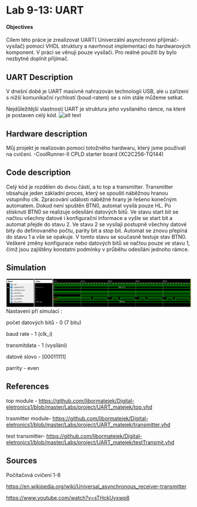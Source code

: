 # Lab 9-13: UART

#### Objectives

Cílem této práce je zrealizovat UART( Univerzální asynchronní přijimáč-vysílač) pomocí VHDL struktury a navrhnout
implementaci do hardwarových komponent.
V práci se věnuji pouze vysílači. Pro reálné použití by bylo nezbytné doplnit přijímač.

 
## UART Description

V dnešní době je UART masivně nahrazován technologii USB, ale u zařízení s nižší komunikační rychlostí (boud-ratem)
se s ním stále můžeme setkat. 

Nejdůležitější vlastností UART je struktura jeho vysílaného rámce, na které je postaven celý kód. 
![alt text](https://upload.wikimedia.org/wikipedia/commons/thumb/4/47/UART_Frame.svg/1280px-UART_Frame.svg.png "Logo Title Text 1")




## Hardware description

Můj projekt je realizován pomocí totožného hardwaru, který jsme použivali na cvičení. 
-CoolRunner-II CPLD starter board (XC2C256-TQ144)


## Code description
Celý kód je rozdělen do dvou částí, a to top a transmitter. 
Transmitter obsahuje jeden základní proces, který se spouští náběžnou hranou vstupního clk. Zpracování události náběžné hrany je řešeno konečným automatem.
Dokud není spuštěn BTN0, automat vysílá pouze HL. Po stisknutí BTN0 se realizuje odesílání datových bitů. Ve stavu start bit se načtou všechny datové i konfigurační informace a
vyšle se start bit a automat přejde do stavu 2. Ve stavu 2 se vysílají postupně všechny datové bity do definovaného počtu, parity bit a stop bit. 
Automat se znovu přepíná do stavu 1 a vše se opakuje. V tomto stavu se současně testuje stav BTN0. Veškeré změny konfigurace nebo datových bitů se načtou pouze ve stavu 1, čímž jsou zajištěny
konstatní podmínky v průběhu odesíláni jednoho rámce. 
 
## Simulation
![alt text](https://github.com/libormatejek/Digital-eletronics1/blob/master/Labs/project/simulation/sim1.png "Logo Title Text 1")
 Nastavení pří simulaci : 
 
 počet datových bitů - 0 (7 bitu) 
 
 baud rate - 1 (clk_i)
 
 transmitdata - 1 (vysílání)
 
 datové slovo - [00011111]

 parrity - even
 
## References
top module - https://github.com/libormatejek/Digital-eletronics1/blob/master/Labs/project/UART_matejek/top.vhd

trasmitter module- https://github.com/libormatejek/Digital-eletronics1/blob/master/Labs/project/UART_matejek/transmitter.vhd

test transmitter- https://github.com/libormatejek/Digital-eletronics1/blob/master/Labs/project/UART_matejek/testTransmit.vhd

## Sources 
Počítačová cvičení 1-8

https://en.wikipedia.org/wiki/Universal_asynchronous_receiver-transmitter

https://www.youtube.com/watch?v=sTHckUyxwp8
